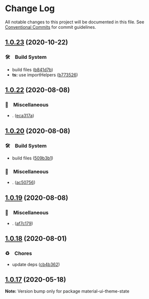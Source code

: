 # Change Log

All notable changes to this project will be documented in this file.
See [Conventional Commits](https://conventionalcommits.org) for commit guidelines.

## [1.0.23](https://github.com/bluelovers/ws-react/compare/material-ui-theme-state@1.0.22...material-ui-theme-state@1.0.23) (2020-10-22)


### 🛠　Build System

* build files ([b841d7b](https://github.com/bluelovers/ws-react/commit/b841d7b64bf8a70da55c07956b30fd485933736e))
* **ts:** use importHelpers ([b773526](https://github.com/bluelovers/ws-react/commit/b7735267ce68e73a469feb384ac9ef7982ab741b))





## [1.0.22](https://github.com/bluelovers/ws-react/compare/material-ui-theme-state@1.0.20...material-ui-theme-state@1.0.22) (2020-08-08)


### 🔖　Miscellaneous

* . ([eca317a](https://github.com/bluelovers/ws-react/commit/eca317a761b11ca3b6974cc76264ef15391f9845))





## [1.0.20](https://github.com/bluelovers/ws-react/compare/material-ui-theme-state@1.0.19...material-ui-theme-state@1.0.20) (2020-08-08)


### 🛠　Build System

* build files ([509b3b1](https://github.com/bluelovers/ws-react/commit/509b3b1d06c8c676c5cf4b429ecd2cb1a3ef797e))


### 🔖　Miscellaneous

* . ([ac50756](https://github.com/bluelovers/ws-react/commit/ac507565e6101828049c7787c14f1f88d8ff1824))





## [1.0.19](https://github.com/bluelovers/ws-react/compare/material-ui-theme-state@1.0.18...material-ui-theme-state@1.0.19) (2020-08-08)


### 🔖　Miscellaneous

* . ([af7c179](https://github.com/bluelovers/ws-react/commit/af7c1798780d34660193f60b5550bb8a136f2db4))





## [1.0.18](https://github.com/bluelovers/ws-react/compare/material-ui-theme-state@1.0.17...material-ui-theme-state@1.0.18) (2020-08-01)


### ♻️　Chores

* update deps ([cb4b362](https://github.com/bluelovers/ws-react/commit/cb4b3628055a502fa0a7a51ce08541a9a723262e))





## [1.0.17](https://github.com/bluelovers/ws-react/compare/material-ui-theme-state@1.0.16...material-ui-theme-state@1.0.17) (2020-05-18)

**Note:** Version bump only for package material-ui-theme-state
